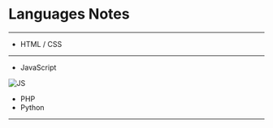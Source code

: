 # Languages Notes

---
- HTML / CSS

---
- JavaScript

![JS](http://www.brandsoftheworld.com/sites/default/files/styles/logo-thumbnail/public/082014/js1_0.png?itok=BqOjTfHU)
- PHP
- Python

---

